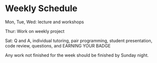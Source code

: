 # Weekly Schedule

Mon, Tue, Wed: lecture and workshops

Thur: Work on weekly project

Sat: Q and A, individual tutoring, pair programming, student presentation, code review, questions, and EARNING YOUR BADGE

Any work not finished for the week should be finished by Sunday night.
